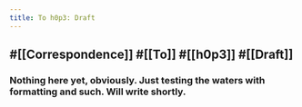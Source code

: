 ```yaml
---
title: To h0p3: Draft
---
```


## #[[Correspondence]] #[[To]] #[[h0p3]] #[[Draft]] 
### Nothing here yet, obviously. Just testing the waters with formatting and such. Will write shortly. 

## 
